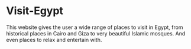# Visit-Egypt
This website gives the user a wide range of places to visit in Egypt, from historical places in Cairo and Giza to very beautiful Islamic mosques. And even places to relax and entertain with.
